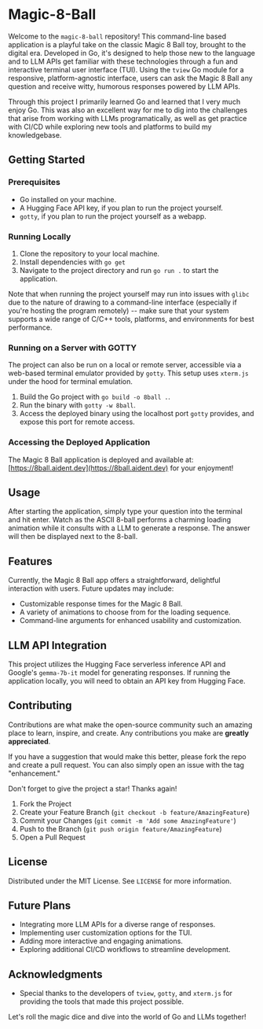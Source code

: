 # Magic-8-Ball

Welcome to the `magic-8-ball` repository! This command-line based application is a playful take on the classic Magic 8 Ball toy, brought to the digital era. Developed in Go, it's designed to help those new to the language and to LLM APIs get familiar with these technologies through a fun and interactive terminal user interface (TUI). Using the `tview` Go module for a responsive, platform-agnostic interface, users can ask the Magic 8 Ball any question and receive witty, humorous responses powered by LLM APIs.

Through this project I primarily learned Go and learned that I very much enjoy Go. This was also an excellent way for me to dig into the challenges that arise from working with LLMs programatically, as well as get practice with CI/CD while exploring new tools and platforms to build my knowledgebase.

## Getting Started

### Prerequisites

- Go installed on your machine.
- A Hugging Face API key, if you plan to run the project yourself.
- `gotty`, if you plan to run the project yourself as a webapp.

### Running Locally

1. Clone the repository to your local machine.
2. Install dependencies with `go get`
3. Navigate to the project directory and run `go run .` to start the application.

Note that when running the project yourself may run into issues with `glibc` due to the nature of drawing to a command-line interface (especially if you're hosting the program remotely) -- make sure that your system supports a wide range of C/C++ tools, platforms, and environments for best performance.

### Running on a Server with GOTTY

The project can also be run on a local or remote server, accessible via a web-based terminal emulator provided by `gotty`. This setup uses `xterm.js` under the hood for terminal emulation.

1. Build the Go project with `go build -o 8ball .`.
2. Run the binary with `gotty -w 8ball`.
3. Access the deployed binary using the localhost port `gotty` provides, and expose this port for remote access.

### Accessing the Deployed Application

The Magic 8 Ball application is deployed and available at: [https://8ball.aident.dev](https://8ball.aident.dev) for your enjoyment!

## Usage

After starting the application, simply type your question into the terminal and hit enter. Watch as the ASCII 8-ball performs a charming loading animation while it consults with a LLM to generate a response. The answer will then be displayed next to the 8-ball.

## Features

Currently, the Magic 8 Ball app offers a straightforward, delightful interaction with users. Future updates may include:

- Customizable response times for the Magic 8 Ball.
- A variety of animations to choose from for the loading sequence.
- Command-line arguments for enhanced usability and customization.

## LLM API Integration

This project utilizes the Hugging Face serverless inference API and Google's `gemma-7b-it` model for generating responses. If running the application locally, you will need to obtain an API key from Hugging Face.

## Contributing

Contributions are what make the open-source community such an amazing place to learn, inspire, and create. Any contributions you make are **greatly appreciated**.

If you have a suggestion that would make this better, please fork the repo and create a pull request. You can also simply open an issue with the tag "enhancement."

Don't forget to give the project a star! Thanks again!

1. Fork the Project
2. Create your Feature Branch (`git checkout -b feature/AmazingFeature`)
3. Commit your Changes (`git commit -m 'Add some AmazingFeature'`)
4. Push to the Branch (`git push origin feature/AmazingFeature`)
5. Open a Pull Request

## License

Distributed under the MIT License. See `LICENSE` for more information.

## Future Plans

- Integrating more LLM APIs for a diverse range of responses.
- Implementing user customization options for the TUI.
- Adding more interactive and engaging animations.
- Exploring additional CI/CD workflows to streamline development.

## Acknowledgments

- Special thanks to the developers of `tview`, `gotty`, and `xterm.js` for providing the tools that made this project possible.

Let's roll the magic dice and dive into the world of Go and LLMs together!
